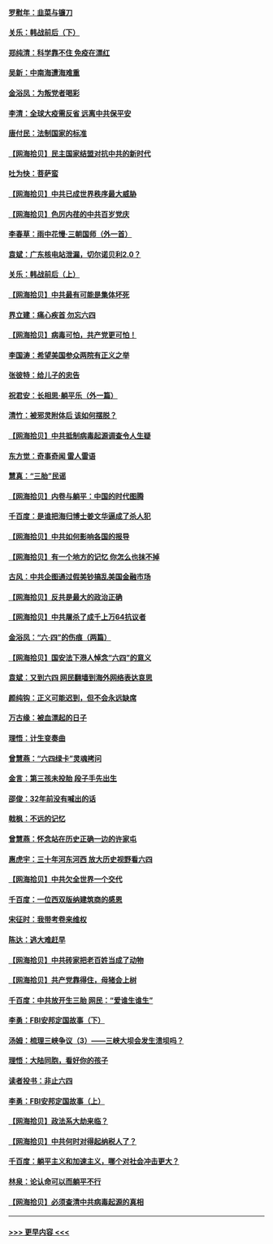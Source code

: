 #### [罗慰年：韭菜与镰刀](../pages/nsc993/n13034374.md?t=06201902) 
#### [关乐：韩战前后（下）](../pages/nsc993/n13034113.md?t=06201902) 
#### [郑纯清：科学靠不住 免疫在漂红](../pages/nsc993/n13034093.md?t=06201902) 
#### [吴新：中南海遭海难重](../pages/nsc993/n13034084.md?t=06201902) 
#### [金浴凤：为叛党者喝彩](../pages/nsc993/n13034058.md?t=06201902) 
#### [李清：全球大疫需反省 远离中共保平安](../pages/nsc993/n13033784.md?t=06201902) 
#### [唐付民：法制国家的标准](../pages/nsc993/n13032944.md?t=06201902) 
#### [【网海拾贝】民主国家结盟对抗中共的新时代](../pages/nsc993/n13031717.md?t=06201902) 
#### [吐为快：菩萨蛮](../pages/nsc993/n13030033.md?t=06201902) 
#### [【网海拾贝】中共已成世界秩序最大威胁](../pages/nsc993/n13028138.md?t=06201902) 
#### [【网海拾贝】色厉内荏的中共百岁党庆](../pages/nsc993/n13025582.md?t=06201902) 
#### [李春草：雨中花慢‧三朝国师（外一首）](../pages/nsc993/n13025567.md?t=06201902) 
#### [袁斌：广东核电站泄漏，切尔诺贝利2.0？](../pages/nsc993/n13025475.md?t=06201902) 
#### [关乐：韩战前后（上）](../pages/nsc993/n13025387.md?t=06201902) 
#### [【网海拾贝】中共最有可能是集体坏死](../pages/nsc993/n13023101.md?t=06201902) 
#### [界立建：痛心疾首 勿忘六四](../pages/nsc993/n13022339.md?t=06201902) 
#### [【网海拾贝】病毒可怕，共产党更可怕！](../pages/nsc993/n13020728.md?t=06201902) 
#### [李国涛：希望美国参众两院有正义之举](../pages/nsc993/n13020674.md?t=06201902) 
#### [张彼特：给儿子的忠告](../pages/nsc993/n13018934.md?t=06201902) 
#### [祝君安：长相思‧躺平乐（外一篇）](../pages/nsc993/n13018923.md?t=06201902) 
#### [清竹：被邪灵附体后 该如何摆脱？](../pages/nsc993/n13018877.md?t=06201902) 
#### [【网海拾贝】中共抵制病毒起源调查令人生疑](../pages/nsc993/n13017785.md?t=06201902) 
#### [东方觉：奇事奇闻 雷人雷语](../pages/nsc993/n13017577.md?t=06201902) 
#### [慧真：“三胎”民谣](../pages/nsc993/n13017394.md?t=06201902) 
#### [【网海拾贝】内卷与躺平：中国的时代图腾](../pages/nsc993/n13016128.md?t=06201902) 
#### [千百度：是谁把海归博士姜文华逼成了杀人犯](../pages/nsc993/n13015218.md?t=06201902) 
#### [【网海拾贝】中共如何影响各国的报导](../pages/nsc993/n13012599.md?t=06201902) 
#### [【网海拾贝】有一个地方的记忆 你怎么也抹不掉](../pages/nsc993/n13009802.md?t=06201902) 
#### [古风：中共企图通过假美钞搞乱美国金融市场](../pages/nsc993/n13009626.md?t=06201902) 
#### [【网海拾贝】反共是最大的政治正确](../pages/nsc993/n13007051.md?t=06201902) 
#### [【网海拾贝】中共屠杀了成千上万64抗议者](../pages/nsc993/n13002713.md?t=06201902) 
#### [金浴凤：“六·四”的伤痕（两篇）](../pages/nsc993/n13001719.md?t=06201902) 
#### [【网海拾贝】国安法下港人悼念“六四”的意义](../pages/nsc993/n13001039.md?t=06201902) 
#### [袁斌：又到六四 网民翻墙到海外网络表达哀思](../pages/nsc993/n13000995.md?t=06201902) 
#### [颜纯钩：正义可能迟到，但不会永远缺席](../pages/nsc993/n13000920.md?t=06201902) 
#### [万古缘：被血漂起的日子](../pages/nsc993/n13000914.md?t=06201902) 
#### [理悟：计生变奏曲](../pages/nsc993/n13000414.md?t=06201902) 
#### [曾慧燕：“六四绿卡”灵魂拷问](../pages/nsc993/n13000277.md?t=06201902) 
#### [金言：第三孩未投胎 段子手先出生](../pages/nsc993/n13000215.md?t=06201902) 
#### [邵俊：32年前没有喊出的话](../pages/nsc993/n13000181.md?t=06201902) 
#### [戟枫：不远的记忆](../pages/nsc993/n13000121.md?t=06201902) 
#### [曾慧燕：怀念站在历史正确一边的许家屯](../pages/nsc993/n13000073.md?t=06201902) 
#### [惠虎宇：三十年河东河西 放大历史视野看六四](../pages/nsc993/n13000018.md?t=06201902) 
#### [【网海拾贝】中共欠全世界一个交代](../pages/nsc993/n12998706.md?t=06201902) 
#### [千百度：一位西双版纳建筑商的感恩](../pages/nsc993/n12998487.md?t=06201902) 
#### [宋征时：我带考卷来维权](../pages/nsc993/n12994088.md?t=06201902) 
#### [陈达：逃大难赶早](../pages/nsc993/n12993569.md?t=06201902) 
#### [【网海拾贝】中共砖家把老百姓当成了动物](../pages/nsc993/n12993483.md?t=06201902) 
#### [【网海拾贝】共产党靠得住，母猪会上树](../pages/nsc993/n12990730.md?t=06201902) 
#### [千百度：中共放开生三胎 网民：“爱谁生谁生”](../pages/nsc993/n12990644.md?t=06201902) 
#### [李勇：FBI安邦定国故事（下）](../pages/nsc993/n12987854.md?t=06201902) 
#### [汤姆：梳理三峡争议（3）——三峡大坝会发生溃坝吗？](../pages/nsc993/n12989806.md?t=06201902) 
#### [理悟：大陆同胞，看好你的孩子](../pages/nsc993/n12989778.md?t=06201902) 
#### [读者投书：非止六四](../pages/nsc993/n12989673.md?t=06201902) 
#### [李勇：FBI安邦定国故事（上）](../pages/nsc993/n12987749.md?t=06201902) 
#### [【网海拾贝】政法系大劫来临？](../pages/nsc993/n12987596.md?t=06201902) 
#### [【网海拾贝】中共何时对得起纳税人了？](../pages/nsc993/n12985578.md?t=06201902) 
#### [千百度：躺平主义和加速主义，哪个对社会冲击更大？](../pages/nsc993/n12985512.md?t=06201902) 
#### [林泉：论认命可以而躺平不行](../pages/nsc993/n12985505.md?t=06201902) 
#### [【网海拾贝】必须查清中共病毒起源的真相](../pages/nsc993/n12984276.md?t=06201902) 

----
#### [ >>> 更早内容 <<< ](../indexes/nsc993-earlier.md)
